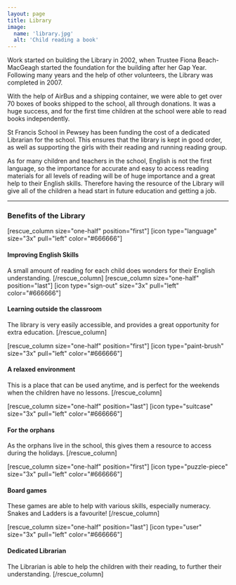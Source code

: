 ```yaml
---
layout: page
title: Library
image: 
  name: 'library.jpg'
  alt: 'Child reading a book'
---
```


Work started on building the Library in 2002, when Trustee Fiona Beach-MacGeagh started the foundation for the building after her Gap Year. Following many years and the help of other volunteers, the Library was completed in 2007.

With the help of AirBus and a shipping container, we were able to get over 70 boxes of books shipped to the school, all through donations. It was a huge success, and for the first time children at the school were able to read books independently.

St Francis School in Pewsey has been funding the cost of a dedicated Librarian for the school. This ensures that the library is kept in good order, as well as supporting the girls with their reading and running reading group.

As for many children and teachers in the school, English is not the first language, so the importance for accurate and easy to access reading materials for all levels of reading will be of huge importance and a great help to their English skills. Therefore having the resource of the Library will give all of the children a head start in future education and getting a job.

<hr />

<h3>Benefits of the Library</h3>
[rescue_column size="one-half" position="first"]
[icon type="language" size="3x" pull="left" color="#666666"]
<h4>Improving English Skills</h4>
A small amount of reading for each child does wonders for their English understanding.
[/rescue_column]
[rescue_column size="one-half" position="last"]
[icon type="sign-out" size="3x" pull="left" color="#666666"]
<h4>Learning outside the classroom</h4>
The library is very easily accessible, and provides a great opportunity for extra education.
[/rescue_column]

[rescue_column size="one-half" position="first"]
[icon type="paint-brush" size="3x" pull="left" color="#666666"]
<h4>A relaxed environment</h4>
This is a place that can be used anytime, and is perfect for the weekends when the children have no lessons.
[/rescue_column]

[rescue_column size="one-half" position="last"]
[icon type="suitcase" size="3x" pull="left" color="#666666"]
<h4>For the orphans</h4>
As the orphans live in the school, this gives them a resource to access during the holidays.
[/rescue_column]

[rescue_column size="one-half" position="first"]
[icon type="puzzle-piece" size="3x" pull="left" color="#666666"]
<h4>Board games</h4>
These games are able to help with various skills, especially numeracy. Snakes and Ladders is a favourite!
[/rescue_column]

[rescue_column size="one-half" position="last"]
[icon type="user" size="3x" pull="left" color="#666666"]
<h4>Dedicated Librarian</h4>
The Librarian is able to help the children with their reading, to further their understanding.
[/rescue_column]
